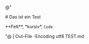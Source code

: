 @"

\# Das ist ein Test



\*\*Fett\*\*, \*kursiv\*, `Code`

"@ | Out-File -Encoding utf8 TEST.md





